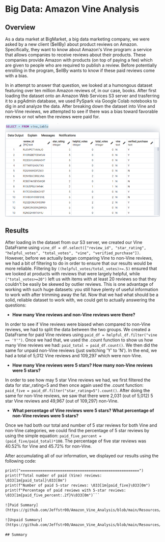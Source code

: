 # Big Data: Amazon Vine Analysis

## Overview

As a data market at BigMarket, a big data marketing company, we were asked by a new client ($ellBy) about product reviews on Amazon.  Specifically, they want to know about Amazon's Vine program: a service that allows companies to receive reviews about their products.  These companies provide Amazon with products (on top of paying a fee) which are given to people who are required to publish a review.  Before potentially enrolling in the program, $ellBy wants to know if these paid reviews come with a bias. 

In in attempt to answer that question, we looked at a humongous dataset featuring over ten million Amazon reviews of, in our case, books.  After first loading the dataset onto an Amazon Web Services S3 server and trasferring it to a pgAdmin database, we used PySpark via Google Colab notebooks to dig in and analyze the data.  After breaking down the dataset into Vine and non-Vine reviews, we attempted to see if there was a bias toward favorable reviews or not when the reviews were paid for.

![Vine DataFrame in pgAdmin](https://github.com/Jeffstr00/Amazon_Vine_Analysis/blob/main/Resources/vine_postgres.png)

## Results

After loading in the dataset from our S3 server, we created our Vine DataFrame using `vine_df = df.select(["review_id", "star_rating", "helpful_votes", "total_votes", "vine", "verified_purchase"])`.  However, before we actually began comparing Vine to non-Vine reviews, we had a bit of filtering to do in order to ensure that our results would be more reliable.  Filtering by `((helpful_votes/total_votes)>=.5)` ensured that we looked at products with reviews that were largely helpful, while `("total_votes>=20")` left us with items with at least 20 reviews so that they couldn't be easily be skewed by outlier reviews.  This is one advantage of working with such huge datasets: you still have plenty of useful information to work with after trimming away the fat.  Now that we had what should be a solid, reliable dataset to work with, we could get to actually answering the questions:

* **How many Vine reviews and non-Vine reviews were there?**

In order to see if Vine reviews were biased when compared to non-Vine reviews, we had to split the data between the two groups.  We created a DataFrame for paid Vine reviews using `paid_df = helpful_df.filter("vine == 'Y'")`.  Once we had that, we used the .count function to show us how many Vine reviews we had: `paid_total = paid_df.count()`.  We then did the same for unpaid non-Vine reviews (just switching 'Y' to 'N').  In the end, we had a total of 5,012 Vine reviews and 109,297 which were non-Vine.

* **How many Vine reviews were 5 stars?  How many non-Vine reviews were 5 stars?**

In order to see how may 5 star Vine reviews we had, we first filtered the data for star_rating=5 and then once again used the .count function: `paid_five = paid_df.filter("star_rating=5").count()`.  After doing the same for non-Vine reviews, we saw that there were 2,031 (out of 5,012) 5 star Vine reviews and 49,967 (out of 109,297) non-Vine.

* **What percentage of Vine reviews were 5 stars?  What percentage of non-Vine reviews were 5 stars?**

Once we had both our total and number of 5 star reviews for both Vine and non-Vine categories, we could find the percentage of 5 star reviews by using the simple equation: `paid_five_percent = (paid_five/paid_total)*100`.  The percentage of five star reviews was 40.52% for Vine and 45.72% for non-Vine.

After accumulating all of our information, we displayed our results using the following code:
```print("Paid (Vine) Review Summary")
print("======================================================")
print(f"Total number of paid (Vine) reviews: \033[1m{paid_total}\033[0m")
print(f"Number of paid 5-star reviews: \033[1m{paid_five}\033[0m")
print(f"Percentage of paid reviews with 5-star reviews: \033[1m{paid_five_percent:.2f}%\033[0m")```

![Paid Summary](https://github.com/Jeffstr00/Amazon_Vine_Analysis/blob/main/Resources/paid_summary.png)

![Unpaid Summary](https://github.com/Jeffstr00/Amazon_Vine_Analysis/blob/main/Resources/unpaid_summary.png)

## Summary
